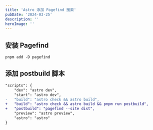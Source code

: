 ```yaml
---
title: 'Astro 添加 Pagefind 搜索'
pubDate: '2024-03-25'
description: ''
heroImage: ''
---
```


## 安装 Pagefind

```plaintext
pnpm add -D pagefind
```

## 添加 postbuild 脚本

```diff
"scripts": {
    "dev": "astro dev",
    "start": "astro dev",
-   "build": "astro check && astro build",
+   "build": "astro check && astro build && pnpm run postbuild",
+   "postbuild": "pagefind --site dist",
    "preview": "astro preview",
    "astro": "astro"
}
```
